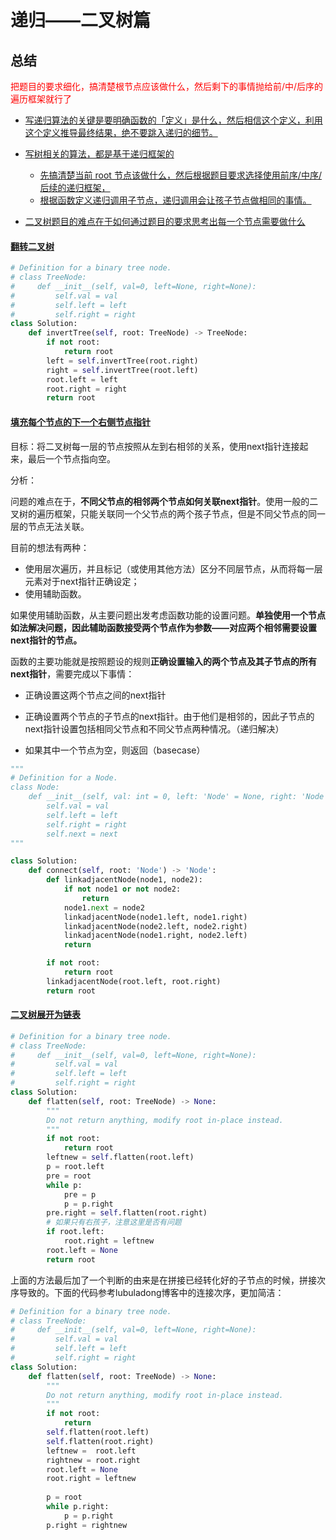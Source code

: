 # 递归——二叉树篇

## 总结

<span style="color:red">把题目的要求细化，搞清楚根节点应该做什么，然后剩下的事情抛给前/中/后序的遍历框架就行了</span>

- <u>写递归算法的关键是要明确函数的「定义」是什么，然后相信这个定义，利用这个定义推导最终结果，绝不要跳入递归的细节。</u>

- <u>写树相关的算法，都是基于递归框架的</u>
  - <u>先搞清楚当前 root 节点该做什么，然后根据题目要求选择使用前序/中序/后续的递归框架，</u>
  - <u>根据函数定义递归调用子节点，递归调用会让孩子节点做相同的事情。</u>

- <u>二叉树题目的难点在于如何通过题目的要求思考出每一个节点需要做什么</u>

#### [翻转二叉树](https://leetcode-cn.com/problems/invert-binary-tree/)

```python
# Definition for a binary tree node.
# class TreeNode:
#     def __init__(self, val=0, left=None, right=None):
#         self.val = val
#         self.left = left
#         self.right = right
class Solution:
    def invertTree(self, root: TreeNode) -> TreeNode:
        if not root:
            return root
        left = self.invertTree(root.right)
        right = self.invertTree(root.left)
        root.left = left
        root.right = right
        return root
```

#### [填充每个节点的下一个右侧节点指针](https://leetcode-cn.com/problems/populating-next-right-pointers-in-each-node/)

目标：将二叉树每一层的节点按照从左到右相邻的关系，使用next指针连接起来，最后一个节点指向空。

分析：

问题的难点在于，**不同父节点的相邻两个节点如何关联next指针**。使用一般的二叉树的遍历框架，只能关联同一个父节点的两个孩子节点，但是不同父节点的同一层的节点无法关联。

目前的想法有两种：

- 使用层次遍历，并且标记（或使用其他方法）区分不同层节点，从而将每一层元素对于next指针正确设定；
- 使用辅助函数。

如果使用辅助函数，从主要问题出发考虑函数功能的设置问题。**单独使用一个节点如法解决问题，因此辅助函数接受两个节点作为参数——对应两个相邻需要设置next指针的节点。**

函数的主要功能就是按照题设的规则**正确设置输入的两个节点及其子节点的所有next指针**，需要完成以下事情：

- 正确设置这两个节点之间的next指针

- 正确设置两个节点的子节点的next指针。由于他们是相邻的，因此子节点的next指针设置包括相同父节点和不同父节点两种情况。（递归解决）
- 如果其中一个节点为空，则返回（basecase）

```python
"""
# Definition for a Node.
class Node:
    def __init__(self, val: int = 0, left: 'Node' = None, right: 'Node' = None, next: 'Node' = None):
        self.val = val
        self.left = left
        self.right = right
        self.next = next
"""

class Solution:
    def connect(self, root: 'Node') -> 'Node':
        def linkadjacentNode(node1, node2):
            if not node1 or not node2:
                return
            node1.next = node2
            linkadjacentNode(node1.left, node1.right)
            linkadjacentNode(node2.left, node2.right)
            linkadjacentNode(node1.right, node2.left)
            return 

        if not root:
            return root
        linkadjacentNode(root.left, root.right)
        return root
```



#### [二叉树展开为链表](https://leetcode-cn.com/problems/flatten-binary-tree-to-linked-list/)

```python
# Definition for a binary tree node.
# class TreeNode:
#     def __init__(self, val=0, left=None, right=None):
#         self.val = val
#         self.left = left
#         self.right = right
class Solution:
    def flatten(self, root: TreeNode) -> None:
        """
        Do not return anything, modify root in-place instead.
        """
        if not root:
            return root
        leftnew = self.flatten(root.left)
        p = root.left
        pre = root
        while p:
            pre = p
            p = p.right
        pre.right = self.flatten(root.right)
        # 如果只有右孩子，注意这里是否有问题
        if root.left:
            root.right = leftnew 
        root.left = None
        return root
```

上面的方法最后加了一个判断的由来是在拼接已经转化好的子节点的时候，拼接次序导致的。下面的代码参考lubuladong博客中的连接次序，更加简洁：

```python
# Definition for a binary tree node.
# class TreeNode:
#     def __init__(self, val=0, left=None, right=None):
#         self.val = val
#         self.left = left
#         self.right = right
class Solution:
    def flatten(self, root: TreeNode) -> None:
        """
        Do not return anything, modify root in-place instead.
        """
        if not root:
            return 
        self.flatten(root.left)
        self.flatten(root.right)
        leftnew =  root.left
        rightnew = root.right
        root.left = None
        root.right = leftnew
        
        p = root
        while p.right:
            p = p.right
        p.right = rightnew
```



